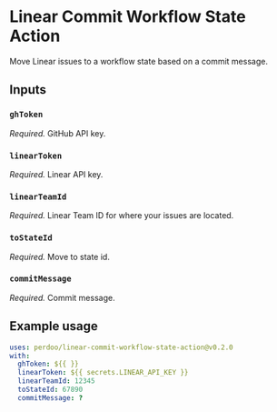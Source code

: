# Linear Commit Workflow State Action

Move Linear issues to a workflow state based on a commit message.

## Inputs

### `ghToken`

_Required._ GitHub API key.

### `linearToken`

_Required._ Linear API key.

### `linearTeamId`

_Required._ Linear Team ID for where your issues are located.

### `toStateId`

_Required._ Move to state id.

### `commitMessage`

_Required._ Commit message.

## Example usage

```yaml
uses: perdoo/linear-commit-workflow-state-action@v0.2.0
with:
  ghToken: ${{ }}
  linearToken: ${{ secrets.LINEAR_API_KEY }}
  linearTeamId: 12345
  toStateId: 67890
  commitMessage: ?
```
